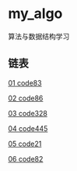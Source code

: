 # my_algo
算法与数据结构学习


## 链表

[01 code83](https://github.com/gmYuan/my_algo/blob/main/leetCode/%E9%93%BE%E8%A1%A8/code83.md)

[02 code86](https://github.com/gmYuan/my_algo/blob/main/leetCode/%E9%93%BE%E8%A1%A8/code86.md)

[03 code328](https://github.com/gmYuan/my_algo/blob/main/leetCode/%E9%93%BE%E8%A1%A8/code328.md)

[04 code445](https://github.com/gmYuan/my_algo/blob/main/leetCode/%E9%93%BE%E8%A1%A8/code445.md)

[05 code21](https://github.com/gmYuan/my_algo/blob/main/leetCode/%E9%93%BE%E8%A1%A8/code21.md)

[06 code82]()